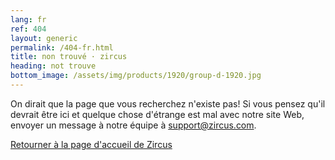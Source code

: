 ```yaml
---
lang: fr
ref: 404
layout: generic
permalink: /404-fr.html
title: non trouvé · zircus
heading: not trouve
bottom_image: /assets/img/products/1920/group-d-1920.jpg
---
```


On dirait que la page que vous recherchez n'existe pas! Si vous pensez qu'il
devrait être ici et quelque chose d'étrange est mal avec notre site Web, envoyer
un message à notre équipe à [support@zircus.com](mailto:support@zircus.com).

[Retourner à la page d'accueil de Zircus](/)
